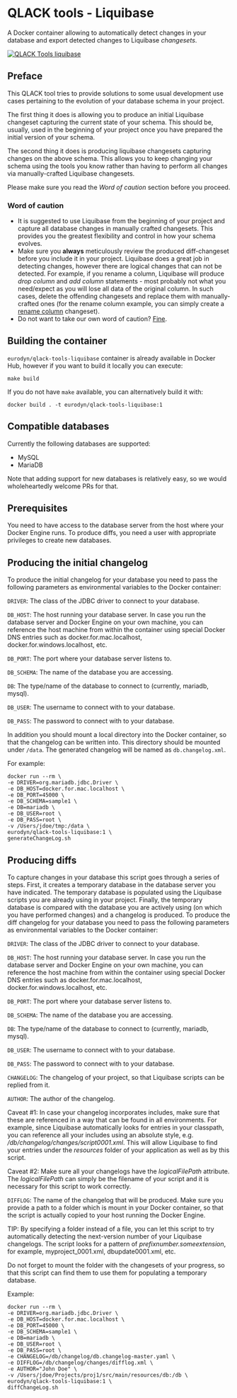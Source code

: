 # QLACK tools - Liquibase
A Docker container allowing to automatically detect changes in your database
and export detected changes to Liquibase _changesets_.

[![QLACK Tools liquibase](http://img.youtube.com/vi/K08foBXwo_Y/0.jpg)](http://www.youtube.com/watch?v=K08foBXwo_Y "QLACK Tools liquibase")

## Preface
This QLACK tool tries to provide solutions to some usual development use cases
pertaining to the evolution of your database schema in your project.

The first thing it does is allowing you to produce an initial Liquibase changeset
capturing the current state of your schema. This should be, usually, used in the
beginning of your project once you have prepared the initial version of
your schema.

The second thing it does is producing liquibase changesets capturing changes
on the above schema. This allows you to keep changing your schema using the tools
you know rather than having to perform all changes via manually-crafted
Liquibase changesets.

Please make sure you read the _Word of caution_ section before you proceed.

### Word of caution
* It is suggested to use Liquibase from the beginning of your project
and capture all database changes in manually crafted changesets. This provides
you the greatest flexibility and control in how your schema evolves.
* Make sure you **always** meticulously review the produced diff-changeset
before you include it in your project. Liquibase does a great job in detecting
changes, however there are logical changes that can not be detected. For example,
if you rename a column, Liquibase will produce _drop column_ and  _add column_
statements - most probably not what you need/expect as you will lose all
data of the original column. In such cases, delete the offending changesets
and replace them with manually-crafted ones (for the rename column example,
you can simply create a [rename column](https://www.liquibase.org/documentation/changes/rename_column.html)
changeset).
* Do not want to take our own word of caution? [Fine](http://www.liquibase.org/2007/06/the-problem-with-database-diffs.html).

## Building the container
`eurodyn/qlack-tools-liquibase` container is already available in Docker Hub,
however if you want to build it locally you can execute:

`make build`

If you do not have `make` available, you can alternatively build it with:

`docker build . -t eurodyn/qlack-tools-liquibase:1`

## Compatible databases
Currently the following databases are supported:
* MySQL
* MariaDB

Note that adding support for new databases is relatively easy, so we would
wholeheartedly welcome PRs for that.

## Prerequisites
You need to have access to the database server from the host where your
Docker Engine runs. To produce diffs, you need a user with appropriate
privileges to create new databases.

## Producing the initial changelog
To produce the initial changelog for your database you need to pass the
following parameters as environmental variables to the Docker container:

`DRIVER`: The class of the JDBC driver to connect to your database.

`DB_HOST`: The host running your database server. In case you run the
database server and Docker Engine on your own machine, you can reference
the host machine from within the container using special Docker DNS entries
such as docker.for.mac.localhost, docker.for.windows.localhost, etc.

`DB_PORT`: The port where your database server listens to.

`DB_SCHEMA`: The name of the database you are accessing.

`DB`: The type/name of the database to connect to (currently, mariadb, mysql).

`DB_USER`: The username to connect with to your database.

`DB_PASS`: The password to connect with to your database.

In addition you should mount a local directory into the Docker container, so
that the changelog can be written into. This directory should be mounted under
`/data`. The generated changelog will be named as `db.changelog.xml`.

For example:
```
docker run --rm \
-e DRIVER=org.mariadb.jdbc.Driver \
-e DB_HOST=docker.for.mac.localhost \
-e DB_PORT=45000 \
-e DB_SCHEMA=sample1 \
-e DB=mariadb \
-e DB_USER=root \
-e DB_PASS=root \
-v /Users/jdoe/tmp:/data \
eurodyn/qlack-tools-liquibase:1 \
generateChangeLog.sh
```

## Producing diffs
To capture changes in your database this script goes through a series of
steps. First, it creates a temporary database in the database server you
have indicated. The temporary database is populated using the Liquibase
scripts you are already using in your project. Finally, the temporary
database is compared with the database you are actively using (on
which you have performed changes) and a changelog is produced.
To produce the diff changelog for your database you need to pass the
following parameters as environmental variables to the Docker container:

`DRIVER`: The class of the JDBC driver to connect to your database.

`DB_HOST`: The host running your database server. In case you run the
database server and Docker Engine on your own machine, you can reference
the host machine from within the container using special Docker DNS entries
such as docker.for.mac.localhost, docker.for.windows.localhost, etc.

`DB_PORT`: The port where your database server listens to.

`DB_SCHEMA`: The name of the database you are accessing.

`DB`: The type/name of the database to connect to (currently, mariadb, mysql).

`DB_USER`: The username to connect with to your database.

`DB_PASS`: The password to connect with to your database.

`CHANGELOG`: The changelog of your project, so that Liquibase scripts
can be replied from it.

`AUTHOR`: The author of the changelog.

Caveat #1: In case your changelog incorporates
includes, make sure that these are referenced in a way that can be found
in all environments. For example, since Liquibase automatically looks
for entries in your classpath, you can reference all your includes using
an absolute style, e.g. _/db/changelog/changes/script0001.xml_. This will
allow Liquibase to find your entries under the _resources_ folder of your
application as well as by this script.

Caveat #2: Make sure all your changelogs have the _logicalFilePath_ attribute.
The _logicalFilePath_ can simply be the filename of your script and it is
necessary for this script to work correctly.

`DIFFLOG`: The name of the changelog that will be produced. Make sure
you provide a path to a folder which is mount in your Docker container,
so that the script is actually copied to your host running the Docker Engine.

TIP: By specifying a folder instead of a file, you can let this script
to try automatically detecting the next-version number of your Liquibase
changelogs. The script looks for a pattern of _prefixnumber.someextension_,
for example, myproject_0001.xml, dbupdate0001.xml, etc.

Do not forget to mount the folder with the changesets of your progress,
so that this script can find them to use them for populating a temporary
database.

Example:
```
docker run --rm \
-e DRIVER=org.mariadb.jdbc.Driver \
-e DB_HOST=docker.for.mac.localhost \
-e DB_PORT=45000 \
-e DB_SCHEMA=sample1 \
-e DB=mariadb \
-e DB_USER=root \
-e DB_PASS=root \
-e CHANGELOG=/db/changelog/db.changelog-master.yaml \
-e DIFFLOG=/db/changelog/changes/difflog.xml \
-e AUTHOR="John Doe" \
-v /Users/jdoe/Projects/proj1/src/main/resources/db:/db \
eurodyn/qlack-tools-liquibase:1 \
diffChangeLog.sh
```